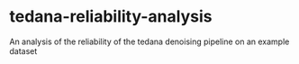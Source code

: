 # tedana-reliability-analysis
An analysis of the reliability of the tedana denoising pipeline on an example dataset
